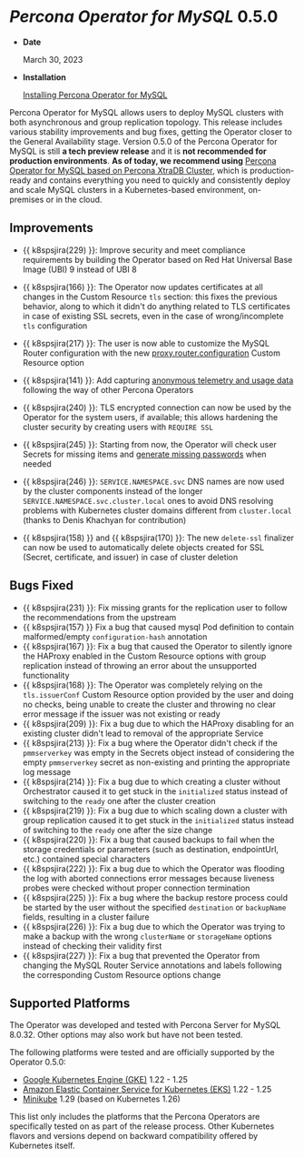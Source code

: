 # *Percona Operator for MySQL* 0.5.0

* **Date**

    March 30, 2023

* **Installation**

    [Installing Percona Operator for MySQL](../System-Requirements.md#installation-guidelines)

Percona Operator for MySQL allows users to deploy MySQL clusters with both asynchronous and group replication topology. This release includes various stability improvements and bug fixes, getting the Operator closer to the General Availability stage. Version 0.5.0 of the Percona Operator for MySQL is still **a tech preview release** and it is **not recommended for production environments**. **As of today, we recommend using** [Percona Operator for MySQL based on Percona XtraDB Cluster](https://docs.percona.com/percona-operator-for-mysql/pxc/index.html), which is production-ready and contains everything you need to quickly and consistently deploy and scale MySQL clusters in a Kubernetes-based environment, on-premises or in the cloud.

## Improvements

* {{ k8spsjira(229) }}: Improve security and meet compliance requirements by building the Operator based on Red Hat Universal Base Image (UBI) 9 instead of UBI 8

* {{ k8spsjira(166) }}: The Operator now updates certificates at all changes in the Custom Resource `tls` section: this fixes the previous behavior, along to which it didn't do anything related to TLS certificates in case of existing SSL secrets, even in the case of wrong/incomplete `tls` configuration

* {{ k8spsjira(217) }}: The user is now able to customize the MySQL Router configuration with the new [proxy.router.configuration](../operator.md#proxy-router-configuration) Custom Resource option

* {{ k8spsjira(141) }}: Add capturing [anonymous telemetry and usage data](../telemetry.md) following the way of other Percona Operators

* {{ k8spsjira(240) }}: TLS encrypted connection can now be used by the Operator for the system users, if available; this allows hardening the cluster security by creating users with `REQUIRE SSL`

* {{ k8spsjira(245) }}: Starting from now, the Operator will check user Secrets for missing items and [generate missing passwords](../users.md#system-users) when needed

* {{ k8spsjira(246) }}: `SERVICE.NAMESPACE.svc` DNS names are now used by the cluster components instead of the longer `SERVICE.NAMESPACE.svc.cluster.local` ones to avoid DNS resolving problems with Kubernetes cluster domains different from `cluster.local` (thanks to Denis Khachyan for contribution)

* {{ k8spsjira(158) }} and {{ k8spsjira(170) }}: The new `delete-ssl` finalizer can now be used to automatically delete objects created for SSL (Secret, certificate, and issuer) in case of cluster deletion

## Bugs Fixed

* {{ k8spsjira(231) }}: Fix missing grants for the replication user to follow the recommendations from the upstream
* {{ k8spsjira(157) }}  Fix a bug that caused mysql Pod definition to contain malformed/empty `configuration-hash` annotation
* {{ k8spsjira(167) }}: Fix a bug that caused the Operator to silently ignore the HAProxy enabled in the Custom Resource options with group replication instead of throwing an error about the unsupported functionality
* {{ k8spsjira(168) }}: The Operator was completely relying on the `tls.issuerConf` Custom Resource option provided by the user and doing no checks, being unable to create the cluster and throwing no clear error message if the issuer was not existing or ready
* {{ k8spsjira(209) }}: Fix a bug due to which the HAProxy disabling for an existing cluster didn't lead to removal of the appropriate Service
* {{ k8spsjira(213) }}: Fix a bug where the Operator didn't check if the `pmmserverkey` was empty in the Secrets object instead of considering the empty `pmmserverkey` secret as non-existing and printing the appropriate log message
* {{ k8spsjira(214) }}: Fix a bug due to which creating a cluster without Orchestrator caused it to get stuck in the `initialized` status instead of switching to the `ready` one after the cluster creation
* {{ k8spsjira(219) }}: Fix a bug due to which scaling down a cluster with group replication caused it to get stuck in the `initialized` status instead of switching to the `ready` one after the size change
* {{ k8spsjira(220) }}: Fix a bug that caused backups to fail when the storage credentials or parameters (such as destination, endpointUrl, etc.) contained special characters
* {{ k8spsjira(222) }}: Fix a bug due to which the Operator was flooding the log with aborted connections error messages because liveness probes were checked without proper connection termination
* {{ k8spsjira(225) }}: Fix a bug where the backup restore process could be started by the user without the specified `destination` or `backupName` fields, resulting in a cluster failure
* {{ k8spsjira(226) }}: Fix a bug due to which the Operator was trying to make a backup with the wrong `clusterName` or `storageName` options instead of checking their validity first
* {{ k8spsjira(227) }}: Fix a bug that prevented the Operator from changing the MySQL Router Service annotations and labels following the corresponding Custom Resource options change

## Supported Platforms

The Operator was developed and tested with Percona Server for MySQL 8.0.32.
Other options may also work but have not been tested.

The following platforms were tested and are officially supported by the Operator
0.5.0:

* [Google Kubernetes Engine (GKE)](https://cloud.google.com/kubernetes-engine) 1.22 - 1.25
* [Amazon Elastic Container Service for Kubernetes (EKS)](https://aws.amazon.com) 1.22 - 1.25
* [Minikube](https://minikube.sigs.k8s.io/docs/) 1.29 (based on Kubernetes 1.26)

This list only includes the platforms that the Percona Operators are specifically tested on as part of the release process. Other Kubernetes flavors and versions depend on backward compatibility offered by Kubernetes itself.
